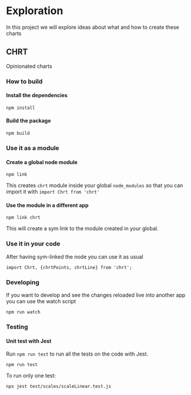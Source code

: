 # Exploration

In this project we will explore ideas about what and how to create these charts

## CHRT
Opinionated charts

### How to build

####  Install the dependencies
```
npm install
```

####  Build the package
```
npm build
```

### Use it as a module

####  Create a global node module
```
npm link
```
This creates `chrt` module inside your global `node_modules` so that you can import it with `import Chrt from 'chrt'`

####  Use the module in a different app
```
npm link chrt
```
This will create a sym link to the module created in your global.

### Use it in your code
After having sym-linked the node you can use it as usual
```
import Chrt, {chrtPoints, chrtLine} from 'chrt';
```

### Developing
If you want to develop and see the changes reloaded live into another app you can use the watch script
```
npm run watch
```

### Testing

#### Unit test with Jest
Run `npm run test` to run all the tests on the code with Jest.
```
npm run test
```

To run only one test:
```
npx jest test/scales/scaleLinear.test.js
```
